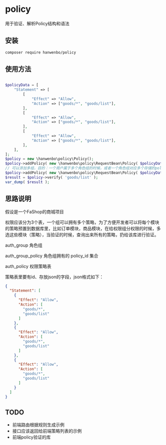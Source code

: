# policy
用于验证、解析Policy结构和语法
## 安装
```bash
composer require hanwenbo/policy
```
## 使用方法
```php

$policyData = [
	"Statement" => [
		[
			"Effect" => "Allow",
			"Action" => ["goods/*", "goods/list"],
		],
		[
			"Effect" => "Allow",
			"Action" => ["goods/*", "goods/list"],
		],
		[
			"Effect" => "Allow",
			"Action" => ["goods/*", "goods/list"],
		],
	],
];
$policy = new \hanwenbo\policy\Policy();
$policy->addPolicy( new \hanwenbo\policy\RequestBean\Policy( $policyData ) );
// 可以添加多组，目的：一个用户属于多个角色组的时候，或者一个角色组对应多个存储的policy的时候
$policy->addPolicy( new \hanwenbo\policy\RequestBean\Policy( $policyData ) );
$result = $policy->verify( 'goods/list' );
var_dump( $result );
```
## 思路说明

假设是一个FaShop的商城项目

权限应该分为3个表，一个组可以拥有多个策略，为了方便开发者可以将每个模块的策略预置到数据库里，比如订单模块，商品模块，在给权限组分权限的时候，多选这些模块（策略），当验证的时候，查询出来所有的策略，扔给该库进行验证。

auth_group 角色组

auth_group_policy 角色组拥有的 policy_id 集合

auth_policy 权限策略表

策略表里要有id、存放json的字段，json格式如下：
```json
{
  "Statement": [
    {
      "Effect": "Allow",
      "Action": [
        "goods/*",
        "goods/list"
      ]
    },
    {
      "Effect": "Allow",
      "Action": [
        "goods/*",
        "goods/list"
      ]
    },
    {
      "Effect": "Allow",
      "Action": [
        "goods/*",
        "goods/list"
      ]
    }
  ]
}

```
## TODO
- 前端路由根据规则生成示例
- 接口应该返回给前端策略列表的示例
- 前端policy验证的库